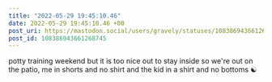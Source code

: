 ```yaml
---
title: "2022-05-29 19:45:10.46"
date: 2022-05-29 19:45:10.46 +00
post_uri: https://mastodon.social/users/gravely/statuses/108386943661268745
post_id: 108386943661268745
---
```

potty training weekend but it is too nice out to stay inside so we're out on the patio, me in shorts and no shirt and the kid in a shirt and no bottoms ☯️


